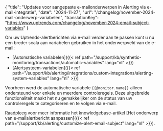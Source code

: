 {
  "title": "Updates voor aangepaste e-mailonderwerpen in Alerting via e-mail-integratie",
  "date": "2024-11-27",
  "url": "/changelog/november-2024-mail-onderwerp-variabelen",
  "translationKey": "https://www.uptrends.com/changelog/november-2024-email-subject-variables"
}

Om uw Uptrends-alertberichten via e-mail verder aan te passen kunt u nu een breder scala aan variabelen gebruiken in het onderwerpveld van de e-mail:

- [Automatische variabelen]({{< ref path="/support/kb/synthetic-monitoring/transactions/automatic-variables" lang="nl" >}})
- [Alertsysteem-variabelen]({{< ref path="/support/kb/alerting/integrations/custom-integrations/alerting-system-variables" lang="nl" >}})

Voorheen werd de automatische variabele `{{@monitor.name}}` alleen ondersteund voor enkele en meerdere controleregels. Deze uitgebreide functionaliteit maakt het nu gemakkelijker om de status van uw controleregels te categoriseren en te volgen via e-mail.

Raadpleeg voor meer informatie het knowledgebase-artikel [Het onderwerp van e-mailalertbericht aanpassen]({{< ref path="/support/kb/alerting/customize-alert-email-subject" lang="nl" >}}).
